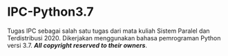 # IPC-Python3.7
Tugas IPC sebagai salah satu tugas dari mata kuliah Sistem Paralel dan Terdistribusi 2020. Dikerjakan menggunakan bahasa pemrograman Python versi 3.7. _**All copyright reserved to their owners**_.
